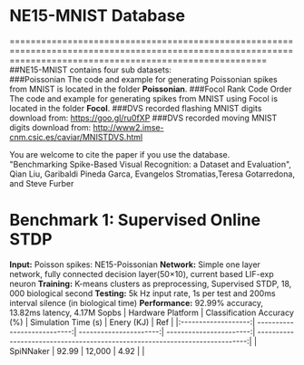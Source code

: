 # NE15-MNIST Database
=============================================================================================================================================================
##NE15-MNIST contains four sub datasets:  
###Poissonian
The code and example for generating Poissonian spikes from MNIST is located in the folder **Poissonian**. 
###Focol Rank Code Order  
The code and example for generating spikes from MNIST using Focol is located in the folder **Focol**. 
###DVS recorded flashing MNIST digits
download from: https://goo.gl/ru0fXP
###DVS recorded moving MNIST digits
download from: http://www2.imse-cnm.csic.es/caviar/MNISTDVS.html

You are welcome to cite the paper if you use the database.  
"Benchmarking Spike-Based Visual Recognition: a Dataset and Evaluation",   
Qian Liu, Garibaldi Pineda Garca, Evangelos Stromatias,Teresa Gotarredona, and Steve Furber  


# Benchmark 1: Supervised Online STDP
**Input:** Poisson spikes: NE15-Poissonian
**Network:** Simple one layer network, fully connected decision layer(50$\times$10), current based LIF-exp neuron
**Training:** K-means clusters as preprocessing, Supervised STDP, $18,000$ biological second
**Testing:** 5k Hz input rate, 1s per test and 200ms interval silence (in biological time)
**Performance:** 92.99% accuracy, 13.82ms latency, 4.17M Sopbs
| Hardware Platform   | Classification Accuracy (%) | Simulation Time (s)    | Enery (KJ)              | Ref                                                                         |
|:-------------------:| ---------------------------:| ----------------------:| -----------------------:| ---------------------------------------------------------------------------:|
| SpiNNaker | 92.99 | 12,000 | 4.92 | |
